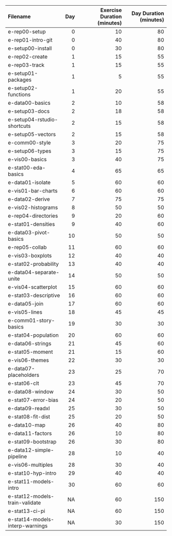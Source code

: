 |Filename                        | Day| Exercise Duration (minutes)| Day Duration (minutes)|
|:-------------------------------|---:|---------------------------:|----------------------:|
|e-rep00-setup                   |   0|                          10|                     80|
|e-rep01-intro-git               |   0|                          40|                     80|
|e-setup00-install               |   0|                          30|                     80|
|e-rep02-create                  |   1|                          15|                     55|
|e-rep03-track                   |   1|                          15|                     55|
|e-setup01-packages              |   1|                           5|                     55|
|e-setup02-functions             |   1|                          20|                     55|
|e-data00-basics                 |   2|                          10|                     58|
|e-setup03-docs                  |   2|                          18|                     58|
|e-setup04-rstudio-shortcuts     |   2|                          15|                     58|
|e-setup05-vectors               |   2|                          15|                     58|
|e-comm00-style                  |   3|                          20|                     75|
|e-setup06-types                 |   3|                          15|                     75|
|e-vis00-basics                  |   3|                          40|                     75|
|e-stat00-eda-basics             |   4|                          65|                     65|
|e-data01-isolate                |   5|                          60|                     60|
|e-vis01-bar-charts              |   6|                          60|                     60|
|e-data02-derive                 |   7|                          75|                     75|
|e-vis02-histograms              |   8|                          50|                     50|
|e-rep04-directories             |   9|                          20|                     60|
|e-stat01-densities              |   9|                          40|                     60|
|e-data03-pivot-basics           |  10|                          50|                     50|
|e-rep05-collab                  |  11|                          60|                     60|
|e-vis03-boxplots                |  12|                          40|                     40|
|e-stat02-probability            |  13|                          40|                     40|
|e-data04-separate-unite         |  14|                          50|                     50|
|e-vis04-scatterplot             |  15|                          60|                     60|
|e-stat03-descriptive            |  16|                          60|                     60|
|e-data05-join                   |  17|                          60|                     60|
|e-vis05-lines                   |  18|                          45|                     45|
|e-comm01-story-basics           |  19|                          30|                     30|
|e-stat04-population             |  20|                          60|                     60|
|e-data06-strings                |  21|                          45|                     60|
|e-stat05-moment                 |  21|                          15|                     60|
|e-vis06-themes                  |  22|                          30|                     30|
|e-data07-placeholders           |  23|                          25|                     70|
|e-stat06-clt                    |  23|                          45|                     70|
|e-data08-window                 |  24|                          30|                     50|
|e-stat07-error-bias             |  24|                          20|                     50|
|e-data09-readxl                 |  25|                          30|                     50|
|e-stat08-fit-dist               |  25|                          20|                     50|
|e-data10-map                    |  26|                          40|                     80|
|e-data11-factors                |  26|                          10|                     80|
|e-stat09-bootstrap              |  26|                          30|                     80|
|e-data12-simple-pipeline        |  28|                          10|                     40|
|e-vis06-multiples               |  28|                          30|                     40|
|e-stat10-hyp-intro              |  29|                          40|                     40|
|e-stat11-models-intro           |  30|                          60|                     60|
|e-stat12-models-train-validate  |  NA|                          60|                    150|
|e-stat13-ci-pi                  |  NA|                          60|                    150|
|e-stat14-models-interp-warnings |  NA|                          30|                    150|
